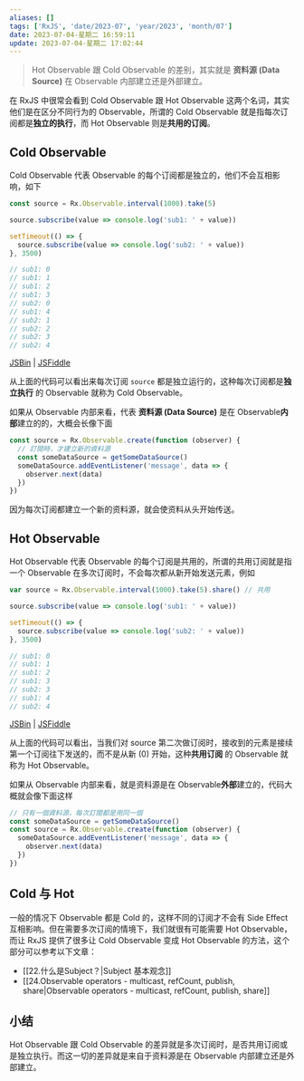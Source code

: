 ```yaml
---
aliases: []
tags: ['RxJS', 'date/2023-07', 'year/2023', 'month/07']
date: 2023-07-04-星期二 16:59:11
update: 2023-07-04-星期二 17:02:44
---
```


> Hot Observable 跟 Cold Observable 的差别，其实就是 **资料源 (Data Source)** 在 Observable 内部建立还是外部建立。

在 RxJS 中很常会看到 Cold Observable 跟 Hot Observable 这两个名词，其实他们是在区分不同行为的 Observable，所谓的 Cold Observable 就是指每次订阅都是**独立的执行**，而 Hot Observable 则是**共用的订阅**。

## Cold Observable

Cold Observable 代表 Observable 的每个订阅都是独立的，他们不会互相影响，如下

```js
const source = Rx.Observable.interval(1000).take(5)

source.subscribe(value => console.log('sub1: ' + value))

setTimeout(() => {
  source.subscribe(value => console.log('sub2: ' + value))
}, 3500)

// sub1: 0
// sub1: 1
// sub1: 2
// sub1: 3
// sub2: 0
// sub1: 4
// sub2: 1
// sub2: 2
// sub2: 3
// sub2: 4
```

[JSBin](https://jsbin.com/sapuvilipa/4/edit?js,console) | [JSFiddle](https://jsfiddle.net/mk5y5hhu/)

从上面的代码可以看出来每次订阅 `source` 都是独立运行的，这种每次订阅都是**独立执行** 的 Observable 就称为 Cold Observable。

如果从 Observable 内部来看，代表 **资料源 (Data Source)** 是在 Observable**内部**建立的的，大概会长像下面

```js
const source = Rx.Observable.create(function (observer) {
  // 訂閱時，才建立新的資料源
  const someDataSource = getSomeDataSource()
  someDataSource.addEventListener('message', data => {
    observer.next(data)
  })
})
```

因为每次订阅都建立一个新的资料源，就会使资料从头开始传送。

## Hot Observable

Hot Observable 代表 Observable 的每个订阅是共用的，所谓的共用订阅就是指一个 Observable 在多次订阅时，不会每次都从新开始发送元素，例如

```js
var source = Rx.Observable.interval(1000).take(5).share() // 共用

source.subscribe(value => console.log('sub1: ' + value))

setTimeout(() => {
  source.subscribe(value => console.log('sub2: ' + value))
}, 3500)

// sub1: 0
// sub1: 1
// sub1: 2
// sub1: 3
// sub2: 3
// sub1: 4
// sub2: 4
```

[JSBin](https://jsbin.com/sapuvilipa/3/edit?js,console) | [JSFiddle](https://jsfiddle.net/mk5y5hhu/1/)

从上面的代码可以看出，当我们对 source 第二次做订阅时，接收到的元素是接续第一个订阅往下发送的，而不是从新 (0) 开始，这种**共用订阅** 的 Observable 就称为 Hot Observable。

如果从 Observable 内部来看，就是资料源是在 Observable**外部**建立的，代码大概就会像下面这样

```js
// 只有一個資料源，每次訂閱都是用同一個
const someDataSource = getSomeDataSource()
const source = Rx.Observable.create(function (observer) {
  someDataSource.addEventListener('message', data => {
    observer.next(data)
  })
})
```

## Cold 与 Hot

一般的情况下 Observable 都是 Cold 的，这样不同的订阅才不会有 Side Effect 互相影响。但在需要多次订阅的情境下，我们就很有可能需要 Hot Observable，而让 RxJS 提供了很多让 Cold Observable 变成 Hot Observable 的方法，这个部分可以参考以下文章：

- [[22.什么是Subject？|Subject 基本观念]]
- [[24.Observable operators - multicast, refCount, publish, share|Observable operators - multicast, refCount, publish, share]]

## 小结

Hot Observable 跟 Cold Observable 的差异就是多次订阅时，是否共用订阅或是独立执行。而这一切的差异就是来自于资料源是在 Observable 内部建立还是外部建立。
